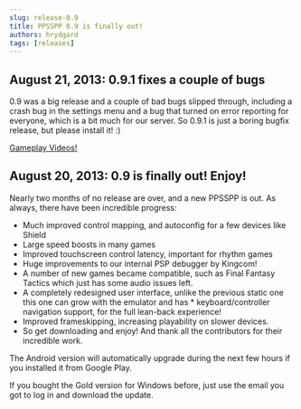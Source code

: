 ```yaml
---
slug: release-0.9
title: PPSSPP 0.9 is finally out!
authors: hrydgard
tags: [releases]
---
```


## August 21, 2013: 0.9.1 fixes a couple of bugs

0.9 was a big release and a couple of bad bugs slipped through, including a crash bug in the settings menu and a bug that turned on error reporting for everyone, which is a bit much for our server. So 0.9.1 is just a boring bugfix release, but please install it! :)

[Gameplay Videos!](https://forums.ppsspp.org/showthread.php?tid=574)

## August 20, 2013: 0.9 is finally out! Enjoy!

Nearly two months of no release are over, and a new PPSSPP is out. As always, there have been incredible progress:

* Much improved control mapping, and autoconfig for a few devices like Shield
* Large speed boosts in many games
* Improved touchscreen control latency, important for rhythm games
* Huge improvements to our internal PSP debugger by Kingcom!
* A number of new games became compatible, such as Final Fantasy Tactics which just has some audio issues left.
* A completely redesigned user interface, unlike the previous static one this one can grow with the emulator and has * keyboard/controller navigation support, for the full lean-back experience!
* Improved frameskipping, increasing playability on slower devices.
* So get downloading and enjoy! And thank all the contributors for their incredible work.

The Android version will automatically upgrade during the next few hours if you installed it from Google Play.

If you bought the Gold version for Windows before, just use the email you got to log in and download the update.
